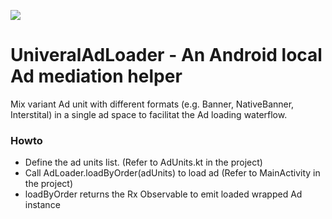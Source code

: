 [![](https://jitpack.io/v/helen-x/JitpackReleaseDemo.svg)](https://jitpack.io/#helen-x/JitpackReleaseDemo)

# UniveralAdLoader - An Android local Ad mediation helper

Mix variant Ad unit with different formats (e.g. Banner, NativeBanner, Interstital) in a single ad space to facilitat the Ad loading waterflow. 

### Howto 
- Define the ad units list. (Refer to AdUnits.kt in the project)
- Call AdLoader.loadByOrder(adUnits) to load ad (Refer to MainActivity in the project)
- loadByOrder returns the Rx Observable to emit loaded wrapped Ad instance 
